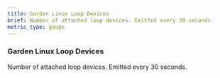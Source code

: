 ```yaml
---
title: Garden Linux Loop Devices
brief: Number of attached loop devices. Emitted every 30 seconds.
metric_type: gauge
---
```


### Garden Linux Loop Devices

Number of attached loop devices. Emitted every 30 seconds.